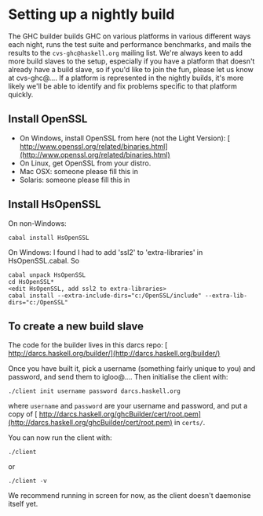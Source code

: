 # Setting up a nightly build


The GHC builder builds GHC on various platforms in various different ways each night, runs the test suite and performance benchmarks, and mails the results to the `cvs-ghc@haskell.org` mailing list.  We're always keen to add more build slaves to the setup, especially if you have a platform that doesn't already have a build slave, so if you'd like to join the fun, please let us know at cvs-ghc@….  If a platform is represented in the nightly builds, it's more likely we'll be able to identify and fix problems specific to that platform quickly.

## Install OpenSSL

- On Windows, install OpenSSL from here (not the Light Version): [ http://www.openssl.org/related/binaries.html](http://www.openssl.org/related/binaries.html)
- On Linux, get OpenSSL from your distro.
- Mac OSX: someone please fill this in
- Solaris: someone please fill this in

## Install HsOpenSSL


On non-Windows:

```wiki
cabal install HsOpenSSL
```


On Windows: I found I had to add 'ssl2' to 'extra-libraries' in HsOpenSSL.cabal.  So

```wiki
cabal unpack HsOpenSSL
cd HsOpenSSL*
<edit HsOpenSSL, add ssl2 to extra-libraries>
cabal install --extra-include-dirs="c:/OpenSSL/include" --extra-lib-dirs="c:/OpenSSL"
```

## To create a new build slave


The code for the builder lives in this darcs repo: [ http://darcs.haskell.org/builder/](http://darcs.haskell.org/builder/)


Once you have built it, pick a username (something fairly unique to you) and password, and send them to igloo@…. Then initialise the client with:

```wiki
./client init username password darcs.haskell.org
```


where `username` and `password` are your username and password, and put a copy of [ http://darcs.haskell.org/ghcBuilder/cert/root.pem](http://darcs.haskell.org/ghcBuilder/cert/root.pem) in `certs/`.


You can now run the client with:

```wiki
./client
```


or

```wiki
./client -v
```


We recommend running in screen for now, as the client doesn't daemonise itself yet.

